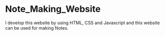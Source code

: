# Note_Making_Website
I develop this website by using HTML, CSS and Javascript and this website can be used for making Notes.
